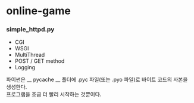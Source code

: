 # online-game
### simple_httpd.py
  * CGI
  * WSGI
  * MultiThread
  * POST / GET method
  * Logging

파이썬은 __ pycache __ 폴더에 .pyc 파일(또는 .pyo 파일)로 바이트 코드의 사본을 생성한다.  
프로그램을 조금 더 빨리 시작하는 것뿐이다.
